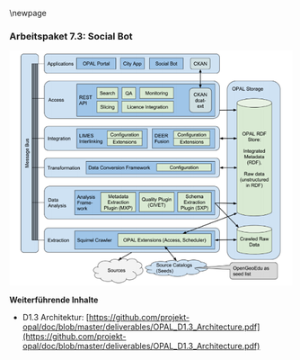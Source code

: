 \newpage

### Arbeitspaket 7.3: Social Bot

![](../Medien/AP1-3-ArchitekturUrspruenglich.png)

**Weiterführende Inhalte**

* D1.3 Architektur: [https://github.com/projekt-opal/doc/blob/master/deliverables/OPAL_D1.3_Architecture.pdf](https://github.com/projekt-opal/doc/blob/master/deliverables/OPAL_D1.3_Architecture.pdf)

